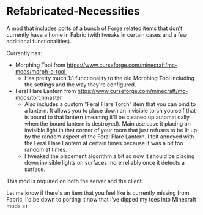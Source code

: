 # Refabricated-Necessities

A mod that includes ports of a bunch of Forge related items that don't currently have a home in Fabric (with tweaks in certain cases and a few additional functionalities).

Currently has:

- Morphing Tool from https://www.curseforge.com/minecraft/mc-mods/morph-o-tool 
  - Has pretty much 1:1 functionality to the old Morphing Tool including the settings and the way they're configured.
- Feral Flare Lantern from https://www.curseforge.com/minecraft/mc-mods/torchmaster 
  - Also includes a custom "Feral Flare Torch" item that you can bind to a lantern. It allows you to place down an invisible torch yourself that is bound to that lantern (meaning it'll be cleaned up automatically when the bound lantern is destroyed). Main use case it placing an invisible light in that corner of your room that just refuses to be lit up by the random aspect of the Feral Flare Lantern.
I felt annoyed with the Feral Flare Lantern at certain times because it was a bit too random at times.
  - I tweaked the placement algorithm a bit so now it should be placing down invisible lights on surfaces more reliably once it detects a surface.

This mod is required on both the server and the client.

Let me know if there's an item that you feel like is currently missing from Fabric, I'd be down to porting it now that I've dipped my toes into Minecraft mods =)
